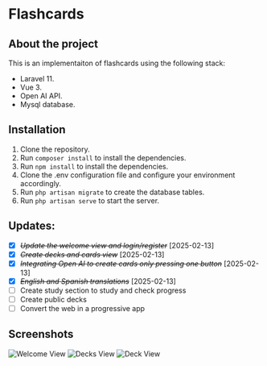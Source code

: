 # Flashcards

## About the project

This is an implementaiton of flashcards using the following stack:

-   Laravel 11.
-   Vue 3.
-   Open AI API.
-   Mysql database.

## Installation

1. Clone the repository.
2. Run `composer install` to install the dependencies.
3. Run `npm install` to install the dependencies.
4. Clone the .env configuration file and configure your environment accordingly.
5. Run `php artisan migrate` to create the database tables.
6. Run `php artisan serve` to start the server.

## Updates:
* [X] ~~*Update the welcome view and login/register*~~ [2025-02-13]
* [X] ~~*Create decks and cards view*~~ [2025-02-13]
* [X] ~~*Integrating Open AI to create cards only pressing one button*~~ [2025-02-13]
* [X] ~~*English and Spanish translations*~~ [2025-02-13]
* [ ] Create study section to study and check progress
* [ ] Create public decks
* [ ] Convert the web in a progressive app

## Screenshots

![Welcome View](https://github.com/user-attachments/assets/867dcff5-a261-41a7-ac99-30686b676fcd)
![Decks View](https://github.com/user-attachments/assets/f0288e15-3d05-4ff8-a4a7-8f5616da13a8)
![Deck View](https://github.com/user-attachments/assets/54d2713a-84ca-47dd-866d-b30de60ffc65)